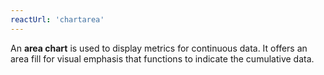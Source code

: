 ```yaml
---
reactUrl: 'chartarea'
---
```

An **area chart** is used to display metrics for continuous data. It offers an area fill for visual emphasis that functions to indicate the cumulative data.
